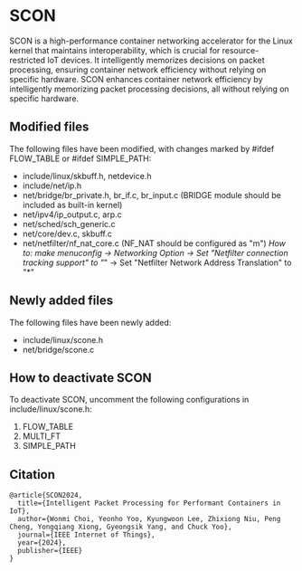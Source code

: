 # SCON

SCON is a high-performance container networking accelerator for the Linux kernel that maintains interoperability, which is crucial for resource-restricted IoT devices. 
It intelligently memorizes decisions on packet processing, ensuring container network efficiency without relying on specific hardware.
SCON enhances container network efficiency by intelligently memorizing packet processing decisions, all without relying on specific hardware.

## Modified files
The following files have been modified, with changes marked by #ifdef FLOW_TABLE or #ifdef SIMPLE_PATH:
- include/linux/skbuff.h, netdevice.h
- include/net/ip.h
- net/bridge/br_private.h, br_if.c, br_input.c
(BRIDGE module should be included as built-in kernel)
- net/ipv4/ip_output.c, arp.c
- net/sched/sch_generic.c
- net/core/dev.c, skbuff.c
- net/netfilter/nf_nat_core.c
(NF_NAT should be configured as "m")
*How to: make menuconfig -> Networking Option -> Set "Netfilter connection tracking support" to "*"
-> Set "Netfilter Network Address Translation" to "*" 

## Newly added files
The following files have been newly added:
- include/linux/scone.h
- net/bridge/scone.c

## How to deactivate SCON
To deactivate SCON, uncomment the following configurations in include/linux/scone.h:
1) FLOW_TABLE
2) MULTI_FT
3) SIMPLE_PATH

## Citation

```
@article{SCON2024,
  title={Intelligent Packet Processing for Performant Containers in IoT},
  author={Wonmi Choi, Yeonho Yoo, Kyungwoon Lee, Zhixiong Niu, Peng Cheng, Yongqiang Xiong, Gyeongsik Yang, and Chuck Yoo},
  journal={IEEE Internet of Things},
  year={2024},
  publisher={IEEE}
}
```

